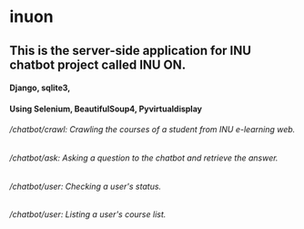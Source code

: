 # inuon
## This is the server-side application for INU chatbot project called INU ON.
#### Django, sqlite3, 
#### Using Selenium, BeautifulSoup4, Pyvirtualdisplay

###### /chatbot/crawl: Crawling the courses of a student from INU e-learning web.
###### /chatbot/ask: Asking a question to the chatbot and retrieve the answer.
###### /chatbot/user: Checking a user's status.
###### /chatbot/user: Listing a user's course list.



